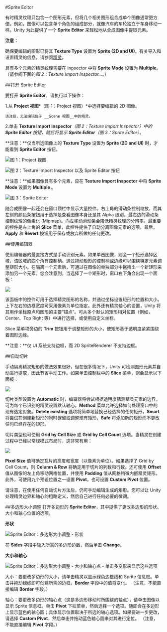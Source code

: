 #Sprite Editor


有时精灵纹理只包含一个图形元素，但将几个相关图形组合成单个图像通常更方便。例如，图像可以包含单个角色的组成部分，就像汽车的车轮独立于车身移动一样。Unity 为此提供了一个 __Sprite Editor__ 来轻松地从合成图像中提取元素。

**注意：**

确保要编辑的图形已将其 __Texture Type__ 设置为 __Sprite (2D and UI)__。有关导入和设置精灵的信息，请参阅[精灵](Sprites.html)。

具有多个元素的精灵纹理需要在 Inpsector 中将 __Sprite Mode__ 设置为 __Multiple__。（请参阅下面的*图 2：Texture Import Inspector...*。）


##打开 Sprite Editor

要打开 __Sprite Editor__，请执行以下操作：

1.从 __Project 视图__*（图 1：Project 视图）*中选择要编辑的 2D 图像。
    
    请注意，无法编辑位于 __Scene 视图__中的精灵。

2.单击 __Texture Import Inspector__*（图 2：Texture Import Inspector）*中的 __Sprite Editor__ 按钮，随后将显示 __Sprite Editor__*（图 3：Sprite Editor）*。

**注意：**仅当所选图像上的 __Texture Type__ 设置为 __Sprite (2D and UI)__ 时，才能看到 __Sprite Editor__ 按钮。



![图 1：Project 视图](../uploads/ProjectViewSprite.png)

![图 2：Texture Import Inspector 以及 Sprite Editor 按钮](../uploads/SpriteEditorButton.png)

**注意：**如果图像具有多个元素，应在 __Texture Import Inspector__ 中将 __Sprite Mode__ 设置为 __Multiple__ 。


![图 3：Sprite Editor](../uploads/SpriteEditor.png)



随合成图像一起还会在窗口顶栏中显示大量控件。右上角的滑动条控制缩放，而其左侧的颜色条按钮用于选择是查看图像本身还是其 Alpha 级别。最右边的滑动条控制纹理的像素化 (Mipmap)。向左移动滑动条会降低精灵纹理的分辨率。最重要的控件是左上角的 __Slice__ 菜单，此控件提供了自动分离图像元素的选项。最后，__Apply__ 和 __Revert__ 按钮用于保存或放弃所做的任何更改。


##使用编辑器


使用编辑器的最直接方式是手动识别元素。如果单击图像，则会一个矩形选择区域，该区域的四个角有控制柄。通过拖动矩形的控制柄或边缘可以围绕特定元素调整矩形大小。在隔离一个元素后，可通过在图像的单独部分中拖拽出一个新矩形来添加另一个元素。您会注意到，当选择了一个矩形时，窗口右下角会出现一个面板：

![](../uploads/Main/SpritePanel.png) 

该面板中的控件可用于选择精灵图形的名称，并通过坐标设置矩形的位置和大小。上下左右的边框宽度可采用像素为单位指定。此外还有精灵轴心的设置，Unity 将其用作坐标原点和图形的主要“锚点”。可从多个默认的矩形相对位置（例如，Center、Top Right 等）中进行选择，或使用自定义坐标。

Slice 菜单项旁边的 __Trim__ 按钮用于调整矩形的大小，使矩形基于透明度紧紧围绕着图形边缘。

**注意：**仅 UI 系统支持边框，而 2D SpriteRenderer 不支持边框。

##自动切片


手动隔离精灵矩形的做法效果很好，但在很多情况下，Unity 可检测图形元素并自动进行提取，因此节省手动工作。如果单击控制栏中的 __Slice__ 菜单，则会显示以下面板：

![](../uploads/Main/SpriteSlicePanelAuto.png) 

切片类型设置为 __Automatic__ 时，编辑器将尝试根据透明度猜测精灵元素的边界。可为每个已识别的精灵设置默认轴心。__Method__ 菜单允许选择如何处理窗口中的现有选定对象。__Delete existing__ 选项将简单地替换已经选择的任何矩形，__Smart__ 将尝试在创建新矩形的同时保留或调整现有矩形，__Safe__ 将添加新的矩形而不更改任何已经存在的矩形。

切片类型也可使用 __Grid by Cell Size__ 或 __Grid by Cell Count__ 选项。当精灵在创建过程中已经以常规模式布局时，这非常有用：

![](../uploads/Main/SpriteSlicePanelGrid.png) 

__Pixel Size__ 值可确定瓦片的高度和宽度（以像素为单位）。如果选择了 Grid by Cell Count，则 __Column & Row__ 将确定用于切片的列数和行数。还可使用 __Offset__ 值从图像的左上角移动网格位置，并使用 __Padding__ 值从网格稍微内嵌精灵矩形。此外，可使用九个预设位置之一设置 __Pivot__，也可设置 __Custom Pivot__ 位置。

请注意，在使用任何自动切片方法后，仍可手动编辑生成的矩形。您可以让 Unity 处理精灵边界和轴心的粗略定义，然后自己进行任何必要的微调。

##多边形大小调整
打开多边形的 __Sprite Editor__，其中提供了更改多边形的形状、大小和轴心位置的选项。


**形状**

![Sprite Editor：多边形大小调整 - 形状](../uploads/Main/SpriteEditorWindow.png)

在 __Sides__ 字段中输入所需的多边形边数，然后单击 __Change__。

**大小和轴心**

![Sprite Editor：多边形大小调整 - 大小和轴心点 - 单击多变形来显示这些选项](../uploads/Main/SpriteEditorWindow2.png)

大小：要更改多边形的大小，请单击精灵以显示绿色边框线和 Sprite 信息框。单击并拖动绿线即可创建所需的边框，__Border__ 字段中的值将变化。
（注意，不能直接编辑 __Border__ 字段。）

轴心：要更改多边形的轴心点（这是多边形移动时所围绕的轴点），请单击图像以显示 Sprite 信息框。单击 __Pivot__ 下拉菜单，然后选择一个选项。随即会在多边形上显示蓝色的轴心圆；具体显示位置取决于所选的轴心选项。如果要进一步更改，请选择 __Custom Pivot__，然后单击并拖动蓝色轴心圆来对其进行定位。
（注意，不能直接编辑 __Pivot__ 字段。）






